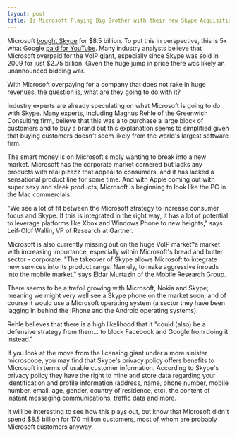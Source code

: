 ```yaml
---
layout: post
title: Is Microsoft Playing Big Brother with their new Skype Acquisition?
---
```


Microsoft <a href="http://about.skype.com/press/2011/05/microsoft_to_acquire_skype.html">bought Skype</a> for $8.5 billion. To put this in perspective, this is 5x what Google <a href="http://www.google.com/press/pressrel/google_youtube.html">paid for YouTube</a>. Many industry analysts believe that Microsoft overpaid for the VoIP giant, especially since Skype was sold in 2009 for just $2.75 billion. Given the huge jump in price there was likely an unannounced bidding war. 

With Microsoft overpaying for a company that does not rake in huge revenues, the question is, what are they going to do with it?

Industry experts are already speculating on what Microsoft is going to do with Skype. Many experts, including Magnus Rehle of the Greenwich Consulting firm, believe that this was a to purchase a large block of customers and to buy a brand but this explanation seems to simplified given that buying customers doesn't seem likely from the world's largest software firm.

The smart money is on Microsoft simply wanting to break into a new market. Microsoft has the corporate market cornered but lacks any products with real pizazz that appeal to consumers, and it has lacked a sensational product line for some time. And with Apple coming out with super sexy and sleek products, Microsoft is beginning to look like the PC in the Mac commercials.

"We see a lot of fit between the Microsoft strategy to increase consumer focus and Skype. If this is integrated in the right way, it has a lot of potential to leverage platforms like Xbox and Windows Phone to new heights," says Leif-Olof Wallin, VP of Research at Gartner.

Microsoft is also currently missing out on the huge VoIP market?a market with increasing importance, especially within Microsoft's bread and butter sector - corporate. "The takeover of Skype allows Microsoft to integrate new services into its product range. Namely, to make aggressive inroads into the mobile market," says Eldar Murtazin of the Mobile Research Group. 

There seems to be a trefoil growing with Microsoft, Nokia and Skype; meaning we might very well see a Skype phone on the market soon, and of course it would use a Microsoft operating system (a sector they have been lagging in behind the iPhone and the Android operating systems). 

Rehle believes that there is a high likelihood that it "could (also) be a defensive strategy from them... to block Facebook and Google from doing it instead."

If you look at the move from the licensing giant under a more sinister microscope, you may find that Skype's privacy policy offers benefits to Microsoft in terms of usable customer information. According to Skype's privacy policy they have the right to mine and store data regarding your identification and profile information (address, name, phone number, mobile number, email, age, gender, country of residence, etc), the content of instant messaging communications, traffic data and more.

It will be interesting to see how this plays out, but know that Microsoft didn't spend $8.5 billion for 170 million customers, most of whom are probably Microsoft customers anyway.
